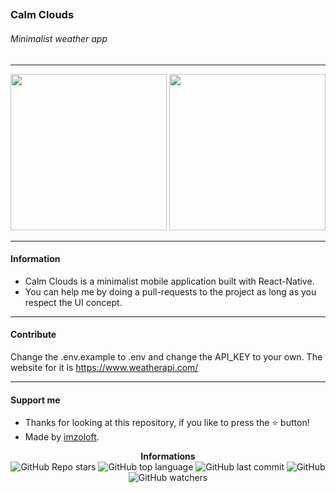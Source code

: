 ## <h3>Calm Clouds</h3>

<h6>Minimalist weather app</h6>

---

<div>
  <img src="https://cdn.discordapp.com/attachments/1076181871802712195/1076181904774152344/Simulator_Screen_Shot_-_iPhone_14_-_2023-02-17_at_09.59.10_iphone13midnight_portrait.png" width="250"/>
  <img src="https://cdn.discordapp.com/attachments/1076181871802712195/1076181905147441203/Simulator_Screen_Shot_-_iPhone_14_-_2023-02-17_at_09.56.41_iphone13midnight_portrait.png" width="250"/>
</div>

---

<h4>Information</h4>

- Calm Clouds is a minimalist mobile application built with React-Native.
- You can help me by doing a pull-requests to the project as long as you respect the UI concept.

---

<h4>Contribute</h4>

Change the .env.example to .env and change the API_KEY to your own. The website for it is https://www.weatherapi.com/

---

<h4>Support me</h4>

- Thanks for looking at this repository, if you like to press the ⭐ button!
- Made by [imzoloft](https://gitlab.com/imzoloft).

<p align="center">
    <b>Informations</b><br>
    <img alt="GitHub Repo stars" src="https://img.shields.io/github/stars/imzoloft/calm-clouds?color=fff">
    <img alt="GitHub top language" src="https://img.shields.io/github/languages/top/imzoloft/calm-clouds?color=fff">
    <img alt="GitHub last commit" src="https://img.shields.io/github/last-commit/imzoloft/calm-clouds?color=fff">
    <img alt="GitHub" src="https://img.shields.io/github/license/imzoloft/calm-clouds?color=fff">
    <img alt="GitHub watchers" src="https://img.shields.io/github/watchers/imzoloft/calm-clouds?color=fff">
</p>

